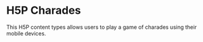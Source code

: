 # H5P Charades

This H5P content types allows users to play a game of charades using their mobile devices.